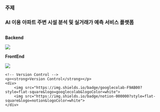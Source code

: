 ### 주제
### AI 이용 아파트 주변 시설 분석 및 실거래가 예측 서비스 플랫폼






<div style="display:flex; flex-direction:column; align-items:flex-start;">
    <!-- Backend -->
    <p><strong>Backend</strong></p>
    <div>
        <a><img src="https://img.shields.io/badge/fastapi-009688?style=flat-square&logo=fastapi&logoColor=009688"/></a>
    </div>
    <!-- FrontEnd -->
    <p><strong>FrontEnd</strong></p>
    <div>
        <img src="https://img.shields.io/badge/react-61DAFB?style=flat-square&logo=react&logoColor=white">
    </div>
    

    <!-- Version Control -->
    <p><strong>Version Control</strong></p>
    <div>
        <img src="https://img.shields.io/badge/googlecolab-F9AB00?style=flat-square&logo=googlecolab&logoColor=white">
        <img src="https://img.shields.io/badge/notion-000000?style=flat-square&logo=notion&logoColor=white">
    </div>
    
</div>
